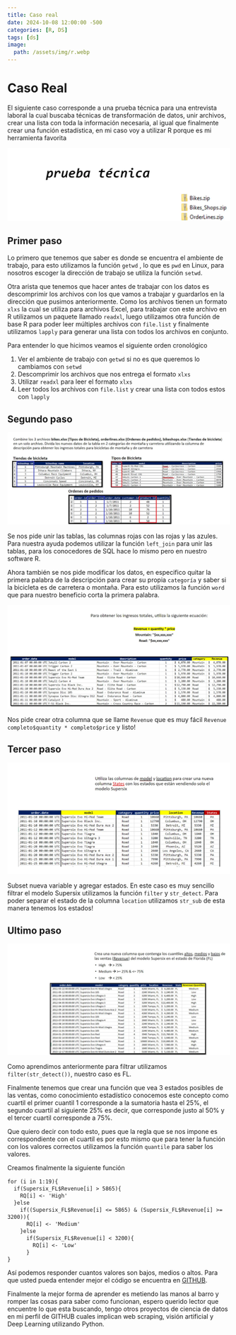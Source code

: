 ```yaml
---
title: Caso real
date: 2024-10-08 12:00:00 -500
categories: [R, DS]
tags: [ds]
image:
  path: /assets/img/r.webp
---
```

#  Caso Real

El siguiente caso corresponde a una prueba técnica para una entrevista laboral la cual buscaba técnicas de transformación de datos,  unir archivos, crear una lista con toda la información necesaria, al igual que finalmente crear una función estadística, en mi caso voy a utilizar R porque es mi herramienta favorita

![t01.webp](/assets/img/t01.webp)

## Primer paso

Lo primero que tenemos que saber es donde se encuentra el ambiente de trabajo, para esto utilizamos la función `getwd` , lo que es `pwd` en Linux, para nosotros escoger la dirección de trabajo se utiliza la función `setwd`.

Otra arista que tenemos que hacer antes de trabajar con los datos es descomprimir los archivos con los que vamos a trabajar y guardarlos en la dirección que pusimos anteriormente. Como los archivos tienen un formato `xlxs` la cual se utiliza para archivos Excel, para trabajar con este archivo en R utilizamos un paquete llamado `readxl`, luego utilizamos otra función de base R para poder leer múltiples archivos con `file.list` y finalmente utilizamos `lapply` para generar una lista con todos los archivos en conjunto.

Para entender lo que hicimos veamos el siguiente orden cronológico

1. Ver el ambiente de trabajo con `getwd` si no es que queremos lo cambiamos con `setwd`
2. Descomprimir los archivos que nos entrega el formato `xlxs`
3. Utilizar `readxl` para leer el formato `xlxs` 
4. Leer todos los archivos con `file.list` y crear una lista con todos estos con `lapply`

## Segundo paso

![t1.webp](/assets/img/t1.webp)

Se nos pide unir las tablas, las columnas rojas con las rojas y las azules. Para nuestra ayuda podemos utilizar la función `left_join` para unir las tablas, para los conocedores de SQL hace lo mismo pero en nuestro software R. 

Ahora también se nos pide modificar los datos, en especifico quitar la primera palabra de la descripción para crear su propia `categoría` y saber si la bicicleta es de carretera o montaña. Para esto utilizamos la función `word` que para nuestro beneficio corta la primera palabra.

![t2.webp](/assets/img/t2.webp)

Nos pide crear otra columna que se llame `Revenue` que es muy fácil `Revenue completo$quantity * completo$price` y listo!

## Tercer paso

![t3.webp](/assets/img/t3.webp)

Subset nueva variable y agregar estados. En este caso es muy sencillo filtrar el modelo Supersix utilizamos la función `filter` y `str_detect`.  Para poder separar el estado de la columna `location` utilizamos `str_sub` de esta manera tenemos los estados!

## Ultimo paso

![t4.webp](/assets/img/t4.webp)

Como aprendimos anteriormente para filtrar utilizamos `filter(str_detect())`, nuestro caso es FL. 

Finalmente tenemos que crear una función que vea 3 estados posibles de las ventas, como conocimiento estadístico conocemos este concepto como cuartil el primer cuantil 1 corresponde a la sumatoria hasta el 25%, el segundo cuartil al siguiente 25% es decir, que corresponde justo al 50% y el tercer cuartil corresponde a 75%. 

Que quiero decir con todo esto, pues que la regla que se nos impone es correspondiente con el cuartil es por esto mismo que para tener la función con los valores correctos utilizamos la función `quantile` para saber los valores. 

Creamos finalmente la siguiente función

```
for (i in 1:19){
  if(Supersix_FL$Revenue[i] > 5865){
    RQ[i] <- 'High'
  }else
    if((Supersix_FL$Revenue[i] <= 5865) & (Supersix_FL$Revenue[i] >= 3200)){
      RQ[i] <- 'Medium'
    }else 
      if(Supersix_FL$Revenue[i] < 3200){
        RQ[i] <- 'Low'
      }
}
```

Así podemos responder cuantos valores son bajos, medios o altos. Para que usted pueda entender mejor el código se encuentra en [GITHUB](https://github.com/smrj23/DataScience/blob/main/Caso_Real.r).

Finalmente la mejor forma de aprender es metiendo las manos al barro y romper las cosas para saber como funcionan, espero querido lector que encuentre lo que esta buscando, tengo otros proyectos de ciencia de datos en mi perfil de GITHUB cuales implican web scraping, visión artificial y Deep Learning utilizando Python.